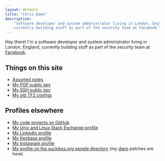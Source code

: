 ```yaml
---
layout: default
title: "Chris Down"
description:
    "Software developer and system administrator living in London, England,
    currently building stuff as part of the security team at Facebook."
---
```


Hey there! I'm a software developer and system administrator living in London,
England, currently building stuff as part of the security team at [Facebook][].

## Things on this site

- [Assorted notes][]
- [My PGP public key][]
- [My SSH public key][]
- [My old TF2 configs][]

## Profiles elsewhere

- [My code projects on GitHub][]
- [My Unix and Linux Stack Exchange profile][]
- [My LinkedIn profile][]
- [My Keybase profile][]
- [My Instagram profile][]
- [My profile on the suckless.org people directory][] (my [dwm][] patches are here)

[Assorted notes]: /archive.html
[Facebook]: https://www.facebook.com
[My LinkedIn profile]: https://www.linkedin.com/in/chrisldown
[My Instagram profile]: https://instagram.com/chrisldown
[My Keybase profile]: https://keybase.io/cdown
[My PGP public key]: https://keybase.io/cdown/key.asc
[My SSH public key]: /ssh
[My old TF2 configs]: /tf2
[My Unix and Linux Stack Exchange profile]: http://unix.stackexchange.com/users/10762/chris-down
[My code projects on GitHub]: https://github.com/cdown
[My profile on the suckless.org people directory]: http://suckless.org/people/cdown
[dwm]: http://dwm.suckless.org/
